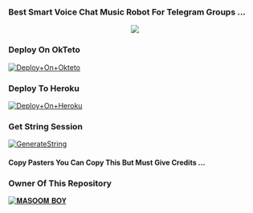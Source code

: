### Best Smart Voice Chat Music Robot For Telegram Groups ...


<p align="center"><a href="https://t.me/MASOOM_B0Y"><img src="https://telegra.ph/file/865f461cf42ca9d6cea1d.png"></a></p>


### Deploy On OkTeto

[![Deploy+On+Okteto](https://img.shields.io/badge/Deploy%20To%20Okteto-informational?style=for-the-badge&logo=Okteto)](https://cloud.okteto.com/deploy?repository=https://github.com/adityabots/tgmusicbot)


### Deploy To Heroku

[![Deploy+On+Heroku](https://www.herokucdn.com/deploy/button.svg)](https://heroku.com/deploy?template=https://github.com/fullmojmasti/TEAM-IND-OP)



### Get String Session

[![GenerateString](https://img.shields.io/badge/repl.it-generateString-yellowgreen)](https://replit.com/@AdityaHalder/StringSession)



#### Copy Pasters You Can Copy This But Must Give Credits ...

### Owner Of This Repository
[![𝐌𝐀𝐒𝐎𝐎𝐌 𝐁𝐎𝐘](https://telegra.ph/file/747d4ef06bb09630df7c4.png)](https://t.me/MASOOM_B0Y)
